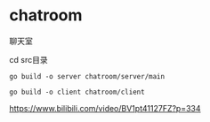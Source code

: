 # chatroom

聊天室

cd src目录

    go build -o server chatroom/server/main

    go build -o client chatroom/client


https://www.bilibili.com/video/BV1pt41127FZ?p=334